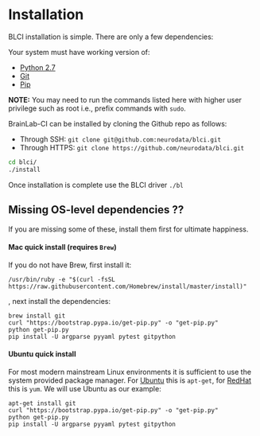 # Installation

BLCI installation is simple. There are only a few dependencies:

Your system must have working version of:

- [Python 2.7](https://www.python.org/downloads/)
- [Git](https://desktop.github.com/)
- [Pip](https://pip.pypa.io/)

**NOTE:** You may need to run the commands listed here with
higher user privilege such as root i.e., prefix commands with `sudo`.

BrainLab-CI can be installed by cloning the Github repo as follows:

- Through SSH: `git clone git@github.com:neurodata/blci.git`
- Through HTTPS: `git clone https://github.com/neurodata/blci.git`
```sh
cd blci/
./install
```

Once installation is complete use the BLCI driver `./bl`

## Missing OS-level dependencies ??

If you are missing some of these, install them first for ultimate happiness.

#### Mac quick install (requires `Brew`)
If you do not have Brew, first install it:
```
/usr/bin/ruby -e "$(curl -fsSL https://raw.githubusercontent.com/Homebrew/install/master/install)"
```

, next install the dependencies:

```
brew install git
curl "https://bootstrap.pypa.io/get-pip.py" -o "get-pip.py"
python get-pip.py
pip install -U argparse pyyaml pytest gitpython
```

#### Ubuntu quick install

For most modern mainstream Linux environments it is sufficient to use the system provided package manager. For [Ubuntu](https://www.ubuntu.com/) this is `apt-get`, for [RedHat](https://www.redhat.com/) this is `yum`. We will use Ubuntu as our example:

```
apt-get install git
curl "https://bootstrap.pypa.io/get-pip.py" -o "get-pip.py"
python get-pip.py
pip install -U argparse pyyaml pytest gitpython
```
